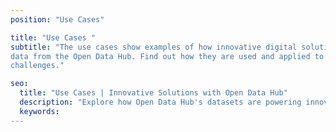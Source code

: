 ```yaml
---
position: "Use Cases"

title: "Use Cases "
subtitle: "The use cases show examples of how innovative digital solutions were developed with
data from the Open Data Hub. Find out how they are used and applied to real-life
challenges."

seo:
  title: "Use Cases | Innovative Solutions with Open Data Hub"
  description: "Explore how Open Data Hub's datasets are powering innovative digital solutions across various domains, addressing real-world challenges through data integration"
  keywords:
---
```

